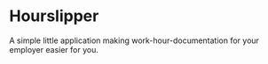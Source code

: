 # Hourslipper

A simple little application making work-hour-documentation for your employer
easier for you.
